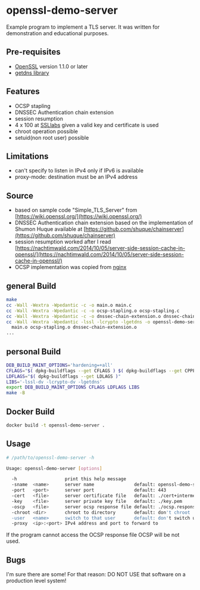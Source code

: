 # openssl-demo-server

Example program to implement a TLS server. It was written for demonstration and
educational purposes.

## Pre-requisites

- [OpenSSL](https://openssl.org) version 1.1.0 or later
- [getdns library](https://getdnsapi.net/)

## Features

- OCSP stapling
- DNSSEC Authentication chain extension
- session resumption
- 4 x 100 at [SSLlabs](https://ssllabs.com/ssltest/) given a valid key and
  certificate is used
- chroot operation possible
- setuid(non root user) possible

## Limitations

- can't specify to listen in IPv4 only if IPv6 is available
- proxy-mode: destination must be an IPv4 address

## Source

- based on sample code "Simple_TLS_Server" from [https://wiki.openssl.org/](https://wiki.openssl.org/)
- DNSSEC Authentication chain extension based on the implementation of Shumon
  Huque available at [https://github.com/shuque/chainserver](https://github.com/shuque/chainserver)
- session resumption worked after I read [https://nachtimwald.com/2014/10/05/server-side-session-cache-in-openssl/](https://nachtimwald.com/2014/10/05/server-side-session-cache-in-openssl/)
- OCSP implementation was copied from [nginx](https://github.com/nginx/nginx/blob/master/src/event/ngx_event_openssl_stapling.c)

## general Build

```sh
make
cc -Wall -Wextra -Wpedantic -c -o main.o main.c
cc -Wall -Wextra -Wpedantic -c -o ocsp-stapling.o ocsp-stapling.c
cc -Wall -Wextra -Wpedantic -c -o dnssec-chain-extension.o dnssec-chain-extension.c
cc -Wall -Wextra -Wpedantic -lssl -lcrypto -lgetdns -o openssl-demo-server \
  main.o ocsp-stapling.o dnssec-chain-extension.o
...
```

## personal Build

```sh
DEB_BUILD_MAINT_OPTIONS='hardening=+all'
CFLAGS="$( dpkg-buildflags --get CFLAGS ) $( dpkg-buildflags --get CPPFLAGS )"
LDFLAGS="$( dpkg-buildflags --get LDLAGS )"
LIBS='-lssl-dv -lcrypto-dv -lgetdns'
export DEB_BUILD_MAINT_OPTIONS CFLAGS LDFLAGS LIBS
make -B
```

## Docker Build

```sh
docker build -t openssl-demo-server .
```

## Usage

```sh
# /path/to/openssl-demo-server -h

Usage: openssl-demo-server [options]

  -h                  print this help message
  -sname  <name>      server name               default: openssl-demo-server.example
  -port   <port>      server port               default: 443
  -cert   <file>      server certificate file   default: ./cert+intermediate.pem
  -key    <file>      server private key file   default: ./key.pem
  -oscp   <file>      server ocsp response file default: ./ocsp.response
  -chroot <dir>       chroot to directory       default: don't chroot
  -user   <name>      switch to that user       default: don't switch user
  -proxy  <ip>:<port> IPv4 address and port to forward to
```

If the program cannot access the OCSP response file OCSP will be not used.

## Bugs

I'm sure there are some! For that reason: DO NOT USE that software on a
production level system!
